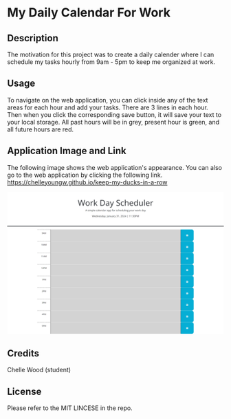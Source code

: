# My Daily Calendar For Work

## Description

The motivation for this project was to create a daily calender where I can schedule my tasks hourly from 9am - 5pm to keep me organized at work.

## Usage

To navigate on the web application, you can click inside any of the text areas for each hour and add your tasks. There are 3 lines in each hour. Then when you click the corresponding save button, it will save your text to your local storage. All past hours will be in grey, present hour is green, and all future hours are red.

## Application Image and Link

The following image shows the web application's appearance. You can also go to the web application by clicking the following link. https://chelleyoungw.github.io/keep-my-ducks-in-a-row

![My Calendar webpage includes a header, time and date stamp, and containers with the time, text area, and save button from 9am-5pm.](./assets/keep-my-ducks-in-a-row-screenshot.png) 

## Credits

Chelle Wood (student)

## License

Please refer to the MIT LINCESE in the repo.